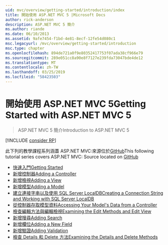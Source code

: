 ```yaml
---
uid: mvc/overview/getting-started/introduction/index
title: 開始使用 ASP.NET MVC 5 |Microsoft Docs
author: rick-anderson
description: ASP.NET MVC 5 簡介
ms.author: riande
ms.date: 06/10/2013
ms.assetid: 9afe7454-f1bd-4e81-8ecf-12fe54d080c1
msc.legacyurl: /mvc/overview/getting-started/introduction
msc.type: chapter
ms.openlocfilehash: 894de721a0f9e80352417753f07ada38cf966e79
ms.sourcegitcommit: 289e051cc8a90e8f7127e239fda73047bde4de12
ms.translationtype: MT
ms.contentlocale: zh-TW
ms.lasthandoff: 03/25/2019
ms.locfileid: "58423503"
---
```

<a name="getting-started-with-aspnet-mvc-5"></a><span data-ttu-id="a6a09-103">開始使用 ASP.NET MVC 5</span><span class="sxs-lookup"><span data-stu-id="a6a09-103">Getting Started with ASP.NET MVC 5</span></span>
====================
> <span data-ttu-id="a6a09-104">ASP.NET MVC 5 簡介</span><span class="sxs-lookup"><span data-stu-id="a6a09-104">Introduction to ASP.NET MVC 5</span></span>

[!INCLUDE [consider RP](../../../../includes/razor.md)]

<span data-ttu-id="a6a09-105">此下列的教學課程系列涵蓋 ASP.NET MVC:來源位於[GitHub](https://github.com/aspnet/AspNetDocs/tree/master/aspnet/mvc/overview/getting-started/introduction/sample/MvcMovie/MvcMovie)</span><span class="sxs-lookup"><span data-stu-id="a6a09-105">This following tutorial series covers ASP.NET MVC: Source located on [GitHub](https://github.com/aspnet/AspNetDocs/tree/master/aspnet/mvc/overview/getting-started/introduction/sample/MvcMovie/MvcMovie)</span></span>

- [<span data-ttu-id="a6a09-106">快速入門</span><span class="sxs-lookup"><span data-stu-id="a6a09-106">Getting Started</span></span>](getting-started.md)
- [<span data-ttu-id="a6a09-107">新增控制器</span><span class="sxs-lookup"><span data-stu-id="a6a09-107">Adding a Controller</span></span>](adding-a-controller.md)
- [<span data-ttu-id="a6a09-108">新增檢視</span><span class="sxs-lookup"><span data-stu-id="a6a09-108">Adding a View</span></span>](adding-a-view.md)
- [<span data-ttu-id="a6a09-109">新增模型</span><span class="sxs-lookup"><span data-stu-id="a6a09-109">Adding a Model</span></span>](adding-a-model.md)
- [<span data-ttu-id="a6a09-110">建立連接字串以及使用 SQL Server LocalDB</span><span class="sxs-lookup"><span data-stu-id="a6a09-110">Creating a Connection String and Working with SQL Server LocalDB</span></span>](creating-a-connection-string.md)
- [<span data-ttu-id="a6a09-111">從控制器存取模型資料</span><span class="sxs-lookup"><span data-stu-id="a6a09-111">Accessing Your Model's Data from a Controller</span></span>](accessing-your-models-data-from-a-controller.md)
- [<span data-ttu-id="a6a09-112">檢查編輯方法與編輯檢視</span><span class="sxs-lookup"><span data-stu-id="a6a09-112">Examining the Edit Methods and Edit View</span></span>](examining-the-edit-methods-and-edit-view.md)
- [<span data-ttu-id="a6a09-113">新增搜尋</span><span class="sxs-lookup"><span data-stu-id="a6a09-113">Adding Search</span></span>](adding-search.md)
- [<span data-ttu-id="a6a09-114">新增欄位</span><span class="sxs-lookup"><span data-stu-id="a6a09-114">Adding a New Field</span></span>](adding-a-new-field.md)
- [<span data-ttu-id="a6a09-115">新增驗證</span><span class="sxs-lookup"><span data-stu-id="a6a09-115">Adding Validation</span></span>](adding-validation.md)
- [<span data-ttu-id="a6a09-116">檢查 Details 和 Delete 方法</span><span class="sxs-lookup"><span data-stu-id="a6a09-116">Examining the Details and Delete Methods</span></span>](examining-the-details-and-delete-methods.md)
